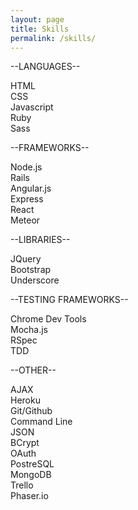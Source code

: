 ```yaml
---
layout: page
title: Skills
permalink: /skills/
---
```


--LANGUAGES--

HTML<br>
CSS<br>
Javascript<br>
Ruby<br>
Sass

--FRAMEWORKS--

Node.js<br>
Rails<br>
Angular.js<br>
Express<br>
React<br>
Meteor

--LIBRARIES--

JQuery<br>
Bootstrap<br>
Underscore

--TESTING FRAMEWORKS--

Chrome Dev Tools<br>
Mocha.js<br>
RSpec<br>
TDD<br>

--OTHER--


AJAX<br>
Heroku<br>
Git/Github<br>
Command Line<br>
JSON<br>
BCrypt<br>
OAuth<br>
PostreSQL<br>
MongoDB<br>
Trello<br>
Phaser.io
